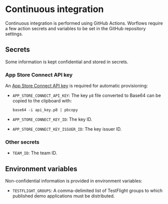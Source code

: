 # Continuous integration

Continuous integration is performed using GitHub Actions. Worflows require a few action secrets and variables to be set in the GitHub repository settings.

## Secrets

Some information is kept confidential and stored in secrets.

### App Store Connect API key

An [App Store Connect API key](https://appstoreconnect.apple.com/access/integrations/api) is required for automatic provisioning:

- `APP_STORE_CONNECT_API_KEY`: The key `p8` file converted to Base64 can be copied to the clipboard with:

    ```shell
    base64 -i api_key.p8 | pbcopy
    ```

- `APP_STORE_CONNECT_KEY_ID`: The key ID.
- `APP_STORE_CONNECT_KEY_ISSUER_ID`: The key issuer ID.

### Other secrets

- `TEAM_ID`: The team ID.

## Environment variables

Non-confidential information is provided in environment variables:

- `TESTFLIGHT_GROUPS`: A comma-delimited list of TestFlight groups to which published demo applications must be distributed.

